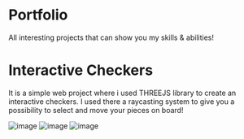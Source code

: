 # Portfolio
All interesting projects that can show you my skills & abilities!

# Interactive Checkers
It is a simple web project where i used THREEJS library to create an interactive checkers.
I used there a raycasting system to give you a possibility to select and move your pieces on board!

![image](https://github.com/Gradi02/Portfolio/assets/113831512/ba3cbb7c-2ba6-4b21-b3dc-b1ee2e44868f)
![image](https://github.com/Gradi02/Portfolio/assets/113831512/08558c92-e050-4c4f-bfba-d980dd225106)
![image](https://github.com/Gradi02/Portfolio/assets/113831512/2b0a0679-0c78-426d-b0b5-a3e801fa6842)




